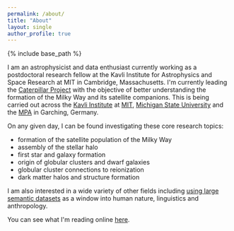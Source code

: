 ```yaml
---
permalink: /about/
title: "About"
layout: single
author_profile: true
---
```


{% include base_path %}

I am an astrophysicist and data enthusiast currently working as a postdoctoral research fellow at the Kavli Institute for Astrophysics and Space Research at MIT in Cambridge, Massachusetts. I'm currently leading the [Caterpillar Project](http://www.caterpillarproject.org) with the objective of better understanding the formation of the Milky Way and its satellite companions. This is being carried out across the [Kavli Institute](http://space.mit.edu/‎) at [MIT](http://mit.edu), [Michigan State University](http://www.pa.msu.edu/astro/Astronomy.html) and the [MPA](http://www.mpa-garching.mpg.de/) in Garching, Germany.

On any given day, I can be found investigating these core research topics:

* formation of the satellite population of the Milky Way
* assembly of the stellar halo
* first star and galaxy formation
* origin of globular clusters and dwarf galaxies
* globular cluster connections to reionization
* dark matter halos and structure formation

I am also interested in a wide variety of other fields including [using large semantic datasets](http://brendangriffen.com/) as a window into human nature, linguistics and anthropology. 

You can see what I'm reading online [here](https://delicious.com/bgriffen).
